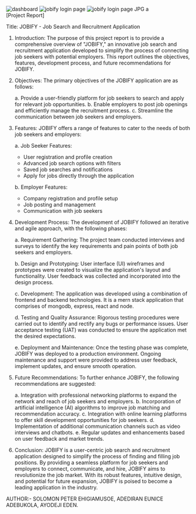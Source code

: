 ![dashboard](https://github.com/Eunice2000/alx-jopify-project/assets/111003697/57382cec-0ecc-4fe9-ac17-333b4d1bf688)
![jobify login page](https://github.com/Eunice2000/alx-jopify-project/assets/111003697/03cd3464-55fb-4e6b-aa0e-9f0eed46cfbf)
![jobify login page JPG a](https://github.com/Eunice2000/alx-jopify-project/assets/111003697/ae228b19-8385-487a-9806-cfa1a9223734)   
[Project Report]  

Title: JOBIFY - Job Search and Recruitment Application

1. Introduction:
The purpose of this project report is to provide a comprehensive overview of "JOBIFY," an innovative job search and recruitment application developed to simplify the process of connecting job seekers with potential employers. This report outlines the objectives, features, development process, and future recommendations for JOBIFY.

2. Objectives:
The primary objectives of the JOBIFY application are as follows:

   a. Provide a user-friendly platform for job seekers to search and apply for relevant job opportunities.
   b. Enable employers to post job openings and efficiently manage the recruitment process.
   c. Streamline the communication between job seekers and employers.
  
3. Features:
JOBIFY offers a range of features to cater to the needs of both job seekers and employers:

   a. Job Seeker Features:
      - User registration and profile creation
      - Advanced job search options with filters
      - Saved job searches and notifications
      - Apply for jobs directly through the application

   b. Employer Features:
      - Company registration and profile setup
      - Job posting and management
      - Communication with job seekers
      
4. Development Process:
The development of JOBIFY followed an iterative and agile approach, with the following phases:

   a. Requirement Gathering: The project team conducted interviews and surveys to identify the key requirements and pain points of both job seekers and employers.

   b. Design and Prototyping: User interface (UI) wireframes and prototypes were created to visualize the application's layout and functionality. User feedback was collected and incorporated into the design process.

   c. Development: The application was developed using a combination of frontend and backend technologies. It is a mern stack application that comprises of mongodb, express, react and node.

   d. Testing and Quality Assurance: Rigorous testing procedures were carried out to identify and rectify any bugs or performance issues. User acceptance testing (UAT) was conducted to ensure the application met the desired expectations.

   e. Deployment and Maintenance: Once the testing phase was complete, JOBIFY was deployed to a production environment. Ongoing maintenance and support were provided to address user feedback, implement updates, and ensure smooth operation.

5. Future Recommendations:
To further enhance JOBIFY, the following recommendations are suggested:

   a. Integration with professional networking platforms to expand the network and reach of job seekers and employers.
   b. Incorporation of artificial intelligence (AI) algorithms to improve job matching and recommendation accuracy.
   c. Integration with online learning platforms to offer skill development opportunities for job seekers.
   d. Implementation of additional communication channels such as video interviews and chatbots.
   e. Regular updates and enhancements based on user feedback and market trends.

6. Conclusion:
JOBIFY is a user-centric job search and recruitment application designed to simplify the process of finding and filling job positions. By providing a seamless platform for job seekers and employers to connect, communicate, and hire, JOBIFY aims to revolutionize the job market. With its robust features, intuitive design, and potential for future expansion, JOBIFY is poised to become a leading application in the industry.


AUTHOR:- SOLOMON PETER EHIGIAMUSOE, ADEDIRAN EUNICE ADEBUKOLA, AYODEJI EDEN.
